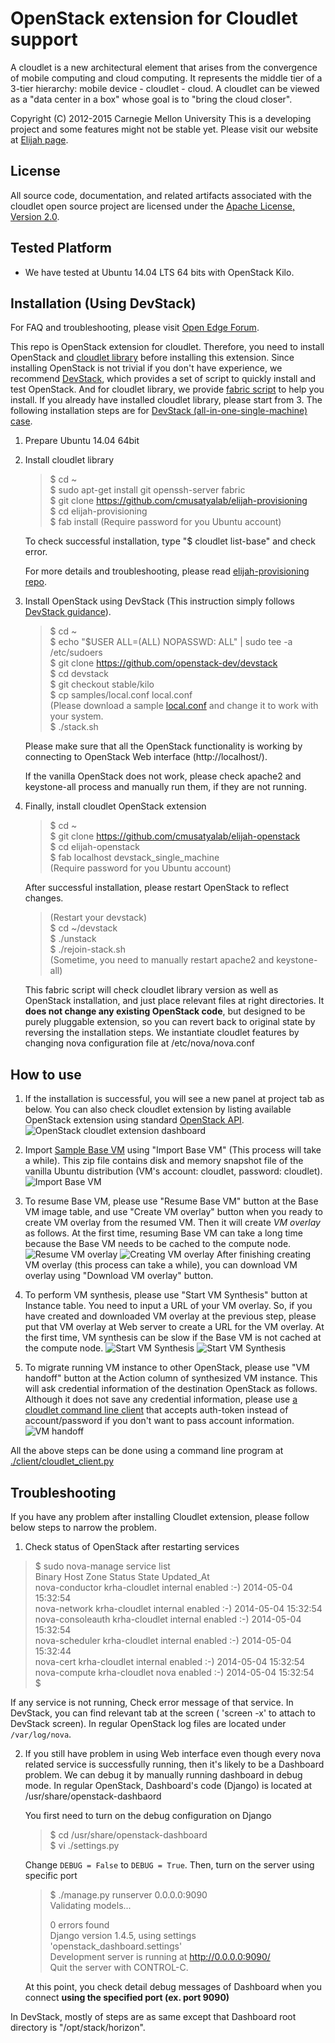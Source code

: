 OpenStack extension for Cloudlet support
========================================================
A cloudlet is a new architectural element that arises from the convergence of
mobile computing and cloud computing. It represents the middle tier of a
3-tier hierarchy:  mobile device - cloudlet - cloud.   A cloudlet can be
viewed as a "data center in a box" whose  goal is to "bring the cloud closer".

Copyright (C) 2012-2015 Carnegie Mellon University This is a developing project
and some features might not be stable yet.  Please visit our website at [Elijah
page](http://elijah.cs.cmu.edu/).



License
----------

All source code, documentation, and related artifacts associated with the
cloudlet open source project are licensed under the [Apache License, Version
2.0](http://www.apache.org/licenses/LICENSE-2.0.html).



Tested Platform
-------------

- We have tested at Ubuntu 14.04 LTS 64 bits with OpenStack Kilo.


Installation (Using DevStack)
-----------------------------

For FAQ and troubleshooting, please visit [Open Edge
Forum](http://forum.openedgecomputing.org/).

This repo is OpenStack extension for cloudlet. Therefore, you need to install
OpenStack and [cloudlet
library](https://github.com/cmusatyalab/elijah-provisioning) before installing
this extension. Since installing OpenStack is not trivial if you don't have
experience, we recommend [DevStack](http://devstack.org/), which provides a set
of script to quickly install and test OpenStack. And for cloudlet library, we
provide [fabric script](http://www.fabfile.org/en/latest/) to help you install.
If you already have installed cloudlet library, please start from 3.  The
following installation steps are for [DevStack (all-in-one-single-machine)
case](http://docs.openstack.org/developer/devstack/guides/single-machine.html).


1. Prepare Ubuntu 14.04 64bit


2. Install cloudlet library

    > $ cd ~  
    > $ sudo apt-get install git openssh-server fabric  
    > $ git clone https://github.com/cmusatyalab/elijah-provisioning  
    > $ cd elijah-provisioning  
    > $ fab install
    > (Require password for you Ubuntu account)  

    To check successful installation, type "$ cloudlet list-base" and check error.
    
    For more details and troubleshooting, please read [elijah-provisioning
    repo](https://github.com/cmusatyalab/elijah-provisioning).  


3. Install OpenStack using DevStack (This instruction simply follows [DevStack
guidance](http://devstack.org/guides/single-machine.html)).

    > $ cd ~  
    > $ echo "$USER ALL=(ALL) NOPASSWD: ALL" | sudo tee -a /etc/sudoers  
    > $ git clone https://github.com/openstack-dev/devstack  
    > $ cd devstack  
    > $ git checkout stable/kilo  
    > $ cp samples/local.conf local.conf  
    > (Please download a sample [local.conf](https://gist.github.com/krha/2bc593679132f8cee0d2) and change it to work with your system.  
    > $ ./stack.sh  

    Please make sure that all the OpenStack functionality is working by
    connecting to OpenStack Web interface (http://localhost/).

    If the vanilla OpenStack does not work, please check apache2 and
    keystone-all process and manually run them, if they are not running.  


4. Finally, install cloudlet OpenStack extension

    > $ cd ~  
    > $ git clone https://github.com/cmusatyalab/elijah-openstack  
    > $ cd elijah-openstack  
    > $ fab localhost devstack_single_machine  
    > (Require password for you Ubuntu account)  

    After successful installation, please restart OpenStack to reflect changes.

    > (Restart your devstack)  
    > $ cd ~/devstack  
    > $ ./unstack  
    > $ ./rejoin-stack.sh  
    > (Sometime, you need to manually restart apache2 and keystone-all)  

    This fabric script will check cloudlet library version as well as OpenStack
    installation, and just place relevant files at right directories.  It
    **does not change any existing OpenStack code**, but designed to be purely
    pluggable extension, so you can revert back to original state by reversing
    the installation steps. We instantiate cloudlet features by changing nova
    configuration file at /etc/nova/nova.conf



How to use
-----------

1. If the installation is successful, you will see a new panel at project tab
as below.  You can also check cloudlet extension by listing available OpenStack
extension using standard [OpenStack
API](http://developer.openstack.org/api-ref-compute-v2.html#listExtensionsv2).
![OpenStack cloudlet extension
dashboard](https://github.com/cmusatyalab/elijah-openstack/blob/master/doc/screenshot-kilo/1-cloudlet-dashboard-kilo.png?raw=true)  

2. Import [Sample Base
VM](https://storage.cmusatyalab.org/cloudlet-vm/precise-hotplug.zip) using
"Import Base VM" (This process will take a while). This zip file contains disk
and memory snapshot file of the vanilla Ubuntu distribution (VM's account:
cloudlet, password: cloudlet). ![Import Base
VM](https://github.com/cmusatyalab/elijah-openstack/blob/master/doc/screenshot-kilo/2-import-base.png?raw=true)  

3. To resume Base VM, please use "Resume Base VM" button at the Base VM image
table, and use "Create VM overlay" button when you ready to create VM overlay
from the resumed VM. Then it will create _VM overlay_ as follows. At the first time,
resuming Base VM can take a long time because the Base VM needs to be cached to
the compute node. ![Resume VM
overlay](https://github.com/cmusatyalab/elijah-openstack/blob/master/doc/screenshot-kilo/3-resume-base.png?raw=true)
![Creating VM
overlay](https://github.com/cmusatyalab/elijah-openstack/blob/master/doc/screenshot-kilo/4-create-vm-overlay.png?raw=true)
After finishing creating VM overlay (this process can take a while), you
can download VM overlay using "Download VM overlay" button.  

4. To perform VM synthesis, please use "Start VM Synthesis" button at Instance
table. You need to input a URL of your VM overlay. So, if you have created and
downloaded VM overlay at the previous step, please put that VM overlay at Web
server to create a URL for the VM overlay. At the first time, VM synthesis can
be slow if the Base VM is not cached at the compute node. ![Start VM
Synthesis](https://github.com/cmusatyalab/elijah-openstack/blob/master/doc/screenshot-kilo/5-vm-synthesis.png?raw=true)
![Start VM Synthesis](https://github.com/cmusatyalab/elijah-openstack/blob/master/doc/screenshot-kilo/5-vm-synthesis-done.png?raw=true)  

5. To migrate running VM instance to other OpenStack, please use "VM handoff"
button at the Action column of synthesized VM instance. This will ask
credential information of the destination OpenStack as follows.  Although it
does not save any credential information, please use [a cloudlet command line
client](https://github.com/cmusatyalab/elijah-openstack/blob/master/client/cloudlet_client.py)
that accepts auth-token instead of account/password if you don't want to pass
account information.  ![VM
handoff](https://github.com/cmusatyalab/elijah-openstack/blob/master/doc/screenshot-kilo/6-vmhandoff.png?raw=true)  


All the above steps can be done using a command line program at
[./client/cloudlet_client.py](https://github.com/cmusatyalab/elijah-openstack/blob/master/client/cloudlet_client.py)



Troubleshooting
-----------------

If you have any problem after installing Cloudlet extension, please follow
below steps to narrow the problem.

1. Check status of OpenStack after restarting services

  > $ sudo nova-manage service list  
  > Binary           Host                                 Zone             Status     State Updated_At  
  > nova-conductor   krha-cloudlet                        internal         enabled    :-)   2014-05-04 15:32:54  
  > nova-network     krha-cloudlet                        internal         enabled    :-)   2014-05-04 15:32:54  
  > nova-consoleauth krha-cloudlet                        internal         enabled    :-)   2014-05-04 15:32:54  
  > nova-scheduler   krha-cloudlet                        internal         enabled    :-)   2014-05-04 15:32:44  
  > nova-cert        krha-cloudlet                        internal         enabled    :-)   2014-05-04 15:32:54  
  > nova-compute     krha-cloudlet                        nova             enabled    :-)   2014-05-04 15:32:54  
  > $

  If any service is not running, Check error message of that service. In
  DevStack, you can find relevant tab at the screen ( 'screen -x' to attach to
  DevStack screen). In regular OpenStack log files are located under
  ``/var/log/nova``.  

2. If you still have problem in using Web interface even though every nova
related service is successfully running, then it's likely to be a Dashboard
problem. We can debug it by manually running dashboard in debug mode. In
regular OpenStack, Dashboard's code (Django) is located at
/usr/share/openstack-dashbaord

   You first need to turn on the debug configuration on Django

   > $ cd /usr/share/openstack-dashboard  
   > $ vi ./settings.py

   Change ``DEBUG = False`` to ``DEBUG = True``. Then, turn on the server using specific port

   > $ ./manage.py runserver 0.0.0.0:9090  
   > Validating models...  
   >
   > 0 errors found  
   > Django version 1.4.5, using settings 'openstack_dashboard.settings'  
   > Development server is running at http://0.0.0.0:9090/  
   > Quit the server with CONTROL-C.  
   >

   At this point, you check detail debug messages of Dashboard when you connect 
   __using the specified port (ex. port 9090)__


In DevStack, mostly of steps are as same except that Dashboard root directory is
"/opt/stack/horizon".


